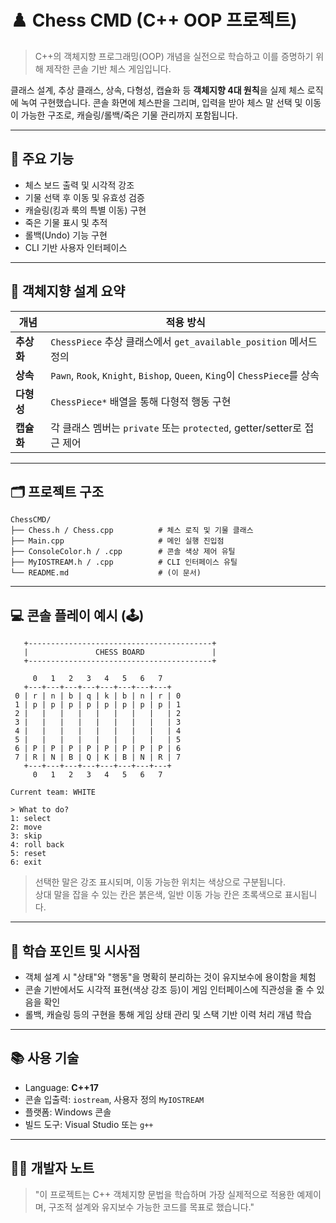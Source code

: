 # ♟️ Chess CMD (C++ OOP 프로젝트)

> C++의 객체지향 프로그래밍(OOP) 개념을 실전으로 학습하고 이를 증명하기 위해 제작한 콘솔 기반 체스 게임입니다.

클래스 설계, 추상 클래스, 상속, 다형성, 캡슐화 등 **객체지향 4대 원칙**을 실제 체스 로직에 녹여 구현했습니다. 콘솔 화면에 체스판을 그리며, 입력을 받아 체스 말 선택 및 이동이 가능한 구조로, 캐슬링/롤백/죽은 기물 관리까지 포함됩니다.

---

## 🔧 주요 기능

- 체스 보드 출력 및 시각적 강조  
- 기물 선택 후 이동 및 유효성 검증  
- 캐슬링(킹과 룩의 특별 이동) 구현  
- 죽은 기물 표시 및 추적  
- 롤백(Undo) 기능 구현  
- CLI 기반 사용자 인터페이스  

---

## 🧠 객체지향 설계 요약

| 개념       | 적용 방식 |
|------------|-----------|
| **추상화** | `ChessPiece` 추상 클래스에서 `get_available_position` 메서드 정의 |
| **상속**   | `Pawn`, `Rook`, `Knight`, `Bishop`, `Queen`, `King`이 `ChessPiece`를 상속 |
| **다형성** | `ChessPiece*` 배열을 통해 다형적 행동 구현 |
| **캡슐화** | 각 클래스 멤버는 `private` 또는 `protected`, getter/setter로 접근 제어 |

---

## 🗂️ 프로젝트 구조

```
ChessCMD/
├── Chess.h / Chess.cpp          # 체스 로직 및 기물 클래스
├── Main.cpp                     # 메인 실행 진입점
├── ConsoleColor.h / .cpp        # 콘솔 색상 제어 유틸
├── MyIOSTREAM.h / .cpp          # CLI 인터페이스 유틸
└── README.md                    # (이 문서)
```

---

## 💻 콘솔 플레이 예시 (🕹️)

```
   +-----------------------------------------+
   |               CHESS BOARD               |
   +-----------------------------------------+

     0   1   2   3   4   5   6   7 
   +---+---+---+---+---+---+---+---+
 0 | r | n | b | q | k | b | n | r | 0
 1 | p | p | p | p | p | p | p | p | 1
 2 |   |   |   |   |   |   |   |   | 2
 3 |   |   |   |   |   |   |   |   | 3
 4 |   |   |   |   |   |   |   |   | 4
 5 |   |   |   |   |   |   |   |   | 5
 6 | P | P | P | P | P | P | P | P | 6
 7 | R | N | B | Q | K | B | N | R | 7
   +---+---+---+---+---+---+---+---+
     0   1   2   3   4   5   6   7 

Current team: WHITE

> What to do?
1: select
2: move
3: skip
4: roll back
5: reset
6: exit
```

> 선택한 말은 강조 표시되며, 이동 가능한 위치는 색상으로 구분됩니다.  
> 상대 말을 잡을 수 있는 칸은 붉은색, 일반 이동 가능 칸은 초록색으로 표시됩니다.

---

## 🧪 학습 포인트 및 시사점

- 객체 설계 시 "상태"와 "행동"을 명확히 분리하는 것이 유지보수에 용이함을 체험  
- 콘솔 기반에서도 시각적 표현(색상 강조 등)이 게임 인터페이스에 직관성을 줄 수 있음을 확인  
- 롤백, 캐슬링 등의 구현을 통해 게임 상태 관리 및 스택 기반 이력 처리 개념 학습  

---

## 📚 사용 기술

- Language: **C++17**  
- 콘솔 입출력: `iostream`, 사용자 정의 `MyIOSTREAM`  
- 플랫폼: Windows 콘솔  
- 빌드 도구: Visual Studio 또는 `g++`  

---

## 🧑‍💻 개발자 노트

> "이 프로젝트는 C++ 객체지향 문법을 학습하며 가장 실제적으로 적용한 예제이며, 구조적 설계와 유지보수 가능한 코드를 목표로 했습니다."
